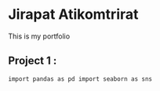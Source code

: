 # Jirapat Atikomtrirat

This is my portfolio

## Project 1  :
`import pandas as pd
import seaborn as sns`
